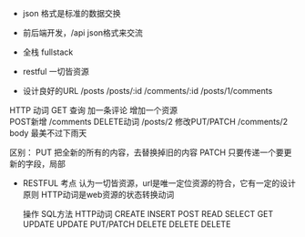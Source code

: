 - json 格式是标准的数据交换
- 前后端开发，/api json格式来交流
- 全栈 fullstack

- restful 一切皆资源
- 设计良好的URL
  /posts
  /posts/:id
  /comments/:id
  /posts/1/comments

HTTP 动词
GET 查询
加一条评论  增加一个资源  
POST新增  /comments
DELETE动词  /posts/2
修改PUT/PATCH 
/comments/2 body 最美不过下雨天

区别： 
PUT 把全新的所有的内容，去替换掉旧的内容
PATCH 只要传递一个要更新的字段，局部

- RESTFUL 考点
  认为一切皆资源，url是唯一定位资源的符合，它有一定的设计原则
  HTTP动词是web资源的状态转换动词

  操作       SQL方法      HTTP动词
  CREATE     INSERT      POST
  READ       SELECT      GET
  UPDATE     UPDATE      PUT/PATCH
  DELETE     DELETE      DELETE

  